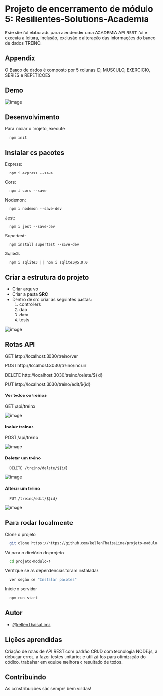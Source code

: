 # Projeto de encerramento de módulo 5: Resilientes-Solutions-Academia


Este site foi elaborado para atendender uma ACADEMIA API REST foi e executa a leitura, inclusão, exclusão
e alteração das informações do banco de dados TREINO.


## Appendix

O Banco de dados é composto por 5 colunas 
ID, MUSCULO, EXERCICIO, SERIES e REPETICOES

  
## Demo

![image](https://user-images.githubusercontent.com/78883930/127559955-bd4f30e9-bb81-4677-8a0e-53781b4e3ebd.png)


## Desenvolvimento

Para iniciar o projeto, execute:

```http
  npm init
```
## Instalar os pacotes

Express:

```http
  npm i express --save
```
Cors:

```http
  npm i cors --save
```
Nodemon:

```http
  npm i nodemon --save-dev 
```
Jest:

```http
  npm i jest --save-dev
```

Supertest:

```http
  npm install supertest --save-dev
```
Sqlite3:

```http
  npm i sqlite3 || npm i sqlite3@5.0.0
```

## Criar a estrutura do projeto

- Criar arquivo
- Criar a pasta **SRC**
- Dentro de src criar as seguintes pastas:
    1. controllers
    2. dao
    3. data
    4. tests

![image](https://user-images.githubusercontent.com/78883930/127718439-73bd0116-f09f-4c22-ad53-5cea289532dc.png)
  
## Rotas API

GET
http://localhost:3030/treino/ver

POST
http://localhost:3030/treino/incluir

DELETE
http://localhost:3030/treino/delete/${id}

PUT
http://localhost:3030/treino/edit/${id}

#### Ver todos os treinos


  GET /api/treino

![image](https://user-images.githubusercontent.com/78883930/127721637-d656ca80-333d-4f1c-a0bd-55cee22a8874.png)


#### Incluir treinos


  POST /api/treino


![image](https://user-images.githubusercontent.com/78883930/127721658-2e51bfac-1989-40b8-ba77-2f01afc73e0b.png)



#### Deletar um treino

```http
  DELETE /treino/delete/${id}
```
![image](https://user-images.githubusercontent.com/78883930/127721679-2f848dd3-9765-44da-ac66-a11f9c5c5200.png)



#### Alterar um treino

```http
  PUT /treino/edit/${id}
```

![image](https://user-images.githubusercontent.com/78883930/127721702-3a19d316-bc72-46c3-9448-914b3f7beb54.png)

  
## Para rodar localmente

Clone o projeto

```bash
  git clone https://https://github.com/kellenThaisaLima/projeto-modulo-4
```

Vá para o diretório do projeto

```bash
  cd projeto-modulo-4
```

Verifique se as dependências foram instaladas

```bash
  ver seção de "Instalar pacotes"
```

Inicie o servidor

```bash
  npm run start
```
  
## Autor 

- [@kellenThaisaLima](https://www.github.com/kellenThaisaLima)
    
## Lições aprendidas

Criação de rotas de API REST com padrão CRUD com tecnologia NODE.js, 
a debugar erros, 
a fazer testes unitários e utilizá-los para otimização do código, 
trabalhar em equipe melhora o resultado de todos.
  
## Contribuindo

As constribuições são sempre bem vindas!



  


  
